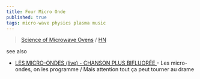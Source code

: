 ```yaml
---
title: Four Micro Onde
published: true
tags: micro-wave physics plasma music
---
```

> [	Science of Microwave Ovens](https://www.genuineideas.com/ArticlesIndex/wave.html) / [HN](https://news.ycombinator.com/item?id=42961606)

see also
- [LES MICRO-ONDES (live) - CHANSON PLUS BIFLUORÉE ](https://www.youtube.com/watch?v=m3HTeB7vsp8) - Les micro-ondes, on les programme / Mais attention tout ça peut tourner au drame


